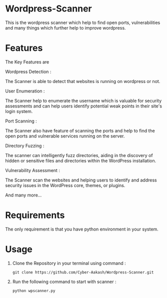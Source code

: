 # Wordpress-Scanner
This is the wordpress scanner which help to find open ports, vulnerabilities and many things which further help to improve wordpress.
# Features
  The Key Features are
  
  Wordpress Detection : 

  The Scanner is able to detect that websites is running on wordpress or not.

  User Enumeration :
  
  The Scanner help to enumerate the username which is valuable for security assessments and can help users identify potential weak points in their site's login system.

  Port Scanning :

  The Scanner also have feature of scanning the ports and help to find the open ports and vulnerable services running on the server.

  Directory Fuzzing :

  The scanner can intelligently fuzz directories, aiding in the discovery of hidden or sensitive files and directories within the WordPress installation.

  Vulnerability Assessment :

  The Scanner scan the websites and helping users to identify and address security issues in the WordPress core, themes, or plugins.

And many more...

# Requirements

The only requirement is that you have python environment in your system.

# Usage

1. Clone the Repository in your terminal using command :

       git clone https://github.com/Cyber-Aakash/Wordpress-Scanner.git

3. Run the following command to start with scanner :

       python wpscanner.py
   
   
  
